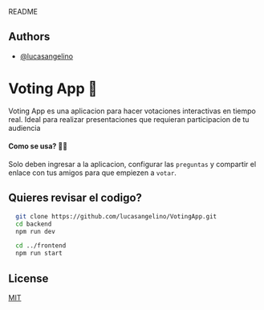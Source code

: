 README

## Authors

- [@lucasangelino](https://github.com/lucasangelino)

# Voting App 🚀

Voting App es una aplicacion para hacer votaciones interactivas en tiempo real. Ideal para
realizar presentaciones que requieran participacion de tu audiencia

#### Como se usa? 🐱‍🏍

Solo deben ingresar a la aplicacion, configurar las `preguntas` y compartir el
enlace con tus amigos para que empiezen a `votar`.

## Quieres revisar el codigo?

```bash
  git clone https://github.com/lucasangelino/VotingApp.git
  cd backend
  npm run dev

  cd ../frontend
  npm run start
```

## License

[MIT](https://choosealicense.com/licenses/mit/)
